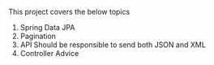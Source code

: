 This project covers the below topics
1. Spring Data JPA
2. Pagination
3. API Should be responsible to send both JSON and XML
4. Controller Advice
